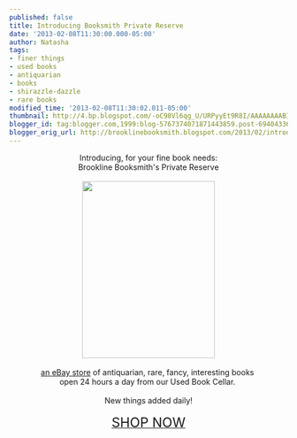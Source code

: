 ```yaml
---
published: false
title: Introducing Booksmith Private Reserve
date: '2013-02-08T11:30:00.000-05:00'
author: Natasha
tags:
- finer things
- used books
- antiquarian
- books
- shirazzle-dazzle
- rare books
modified_time: '2013-02-08T11:30:02.011-05:00'
thumbnail: http://4.bp.blogspot.com/-oC98Vl6qg_U/URPyyEt9R8I/AAAAAAAABIQ/lnMzZ3xwJXU/s72-c/finereserve.jpg
blogger_id: tag:blogger.com,1999:blog-5767374071871443859.post-6940433684671181713
blogger_orig_url: http://brooklinebooksmith.blogspot.com/2013/02/introducing-booksmith-private-reserve.html
---
```


<div class="separator" style="clear: both; text-align: center;">Introducing, for your fine book needs:</div><div class="separator" style="clear: both; text-align: center;">Brookline Booksmith's Private Reserve</div><div class="separator" style="clear: both; text-align: center;"><br /></div><div class="separator" style="clear: both; text-align: center;"><a href="http://www.ebay.com/sch/ng.aesthetica/m.html?_nkw=&amp;_armrs=1&amp;_from=&amp;_ipg=&amp;_trksid=p3686"><img border="0" height="320" src="http://4.bp.blogspot.com/-oC98Vl6qg_U/URPyyEt9R8I/AAAAAAAABIQ/lnMzZ3xwJXU/s320/finereserve.jpg" width="240" /></a></div><br /><div style="text-align: center;"><a href="http://www.ebay.com/sch/ng.aesthetica/m.html?_nkw=&amp;_armrs=1&amp;_from=&amp;_ipg=&amp;_trksid=p3686">an eBay store</a> of antiquarian, rare, fancy, interesting books&nbsp;</div><div style="text-align: center;">open 24 hours a day from our Used Book Cellar.&nbsp;</div><div style="text-align: center;"><br /></div><div style="text-align: center;">New things added daily!</div><div style="text-align: center;"><br /></div><div style="text-align: center;"><a href="http://www.ebay.com/sch/ng.aesthetica/m.html?_nkw=&amp;_armrs=1&amp;_from=&amp;_ipg=&amp;_trksid=p3686"><span style="font-size: x-large;">SHOP NOW</span></a></div>